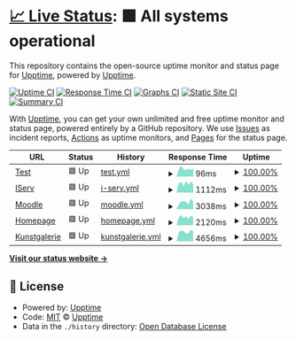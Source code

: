 # [📈 Live Status](https://jonasschaber.github.io/GymAll/): <!--live status--> **🟩 All systems operational**

This repository contains the open-source uptime monitor and status page for [Upptime](https://upptime.js.org), powered by [Upptime](https://github.com/upptime/upptime).

[![Uptime CI](https://github.com/JonasSchaber/GymAll/workflows/Uptime%20CI/badge.svg)](https://github.com/JonasSchaber/GymAll/actions?query=workflow%3A%22Uptime+CI%22)
[![Response Time CI](https://github.com/JonasSchaber/GymAll/workflows/Response%20Time%20CI/badge.svg)](https://github.com/JonasSchaber/GymAll/actions?query=workflow%3A%22Response+Time+CI%22)
[![Graphs CI](https://github.com/JonasSchaber/GymAll/workflows/Graphs%20CI/badge.svg)](https://github.com/JonasSchaber/GymAll/actions?query=workflow%3A%22Graphs+CI%22)
[![Static Site CI](https://github.com/JonasSchaber/GymAll/workflows/Static%20Site%20CI/badge.svg)](https://github.com/JonasSchaber/GymAll/actions?query=workflow%3A%22Static+Site+CI%22)
[![Summary CI](https://github.com/JonasSchaber/GymAll/workflows/Summary%20CI/badge.svg)](https://github.com/JonasSchaber/GymAll/actions?query=workflow%3A%22Summary+CI%22)

With [Upptime](https://upptime.js.org), you can get your own unlimited and free uptime monitor and status page, powered entirely by a GitHub repository. We use [Issues](https://github.com/upptime/upptime/issues) as incident reports, [Actions](https://github.com/JonasSchaber/GymAll/actions) as uptime monitors, and [Pages](https://demo.upptime.js.org) for the status page.

<!--start: status pages-->
<!-- This summary is generated by Upptime (https://github.com/upptime/upptime) -->
<!-- Do not edit this manually, your changes will be overwritten -->
<!-- prettier-ignore -->
| URL | Status | History | Response Time | Uptime |
| --- | ------ | ------- | ------------- | ------ |
| <img alt="" src="https://icons.duckduckgo.com/ip3/www.google.com.ico" height="13"> [Test](https://www.google.com/) | 🟩 Up | [test.yml](https://github.com/JonasSchaber/GymAll/commits/HEAD/history/test.yml) | <details><summary><img alt="Response time graph" src="./graphs/test/response-time-week.png" height="20"> 96ms</summary><br><a href="https://JonasSchaber.github.io/GymAll/history/test"><img alt="Response time 112" src="https://img.shields.io/endpoint?url=https%3A%2F%2Fraw.githubusercontent.com%2FJonasSchaber%2FGymAll%2FHEAD%2Fapi%2Ftest%2Fresponse-time.json"></a><br><a href="https://JonasSchaber.github.io/GymAll/history/test"><img alt="24-hour response time 92" src="https://img.shields.io/endpoint?url=https%3A%2F%2Fraw.githubusercontent.com%2FJonasSchaber%2FGymAll%2FHEAD%2Fapi%2Ftest%2Fresponse-time-day.json"></a><br><a href="https://JonasSchaber.github.io/GymAll/history/test"><img alt="7-day response time 96" src="https://img.shields.io/endpoint?url=https%3A%2F%2Fraw.githubusercontent.com%2FJonasSchaber%2FGymAll%2FHEAD%2Fapi%2Ftest%2Fresponse-time-week.json"></a><br><a href="https://JonasSchaber.github.io/GymAll/history/test"><img alt="30-day response time 102" src="https://img.shields.io/endpoint?url=https%3A%2F%2Fraw.githubusercontent.com%2FJonasSchaber%2FGymAll%2FHEAD%2Fapi%2Ftest%2Fresponse-time-month.json"></a><br><a href="https://JonasSchaber.github.io/GymAll/history/test"><img alt="1-year response time 110" src="https://img.shields.io/endpoint?url=https%3A%2F%2Fraw.githubusercontent.com%2FJonasSchaber%2FGymAll%2FHEAD%2Fapi%2Ftest%2Fresponse-time-year.json"></a></details> | <details><summary><a href="https://JonasSchaber.github.io/GymAll/history/test">100.00%</a></summary><a href="https://JonasSchaber.github.io/GymAll/history/test"><img alt="All-time uptime 99.99%" src="https://img.shields.io/endpoint?url=https%3A%2F%2Fraw.githubusercontent.com%2FJonasSchaber%2FGymAll%2FHEAD%2Fapi%2Ftest%2Fuptime.json"></a><br><a href="https://JonasSchaber.github.io/GymAll/history/test"><img alt="24-hour uptime 100.00%" src="https://img.shields.io/endpoint?url=https%3A%2F%2Fraw.githubusercontent.com%2FJonasSchaber%2FGymAll%2FHEAD%2Fapi%2Ftest%2Fuptime-day.json"></a><br><a href="https://JonasSchaber.github.io/GymAll/history/test"><img alt="7-day uptime 100.00%" src="https://img.shields.io/endpoint?url=https%3A%2F%2Fraw.githubusercontent.com%2FJonasSchaber%2FGymAll%2FHEAD%2Fapi%2Ftest%2Fuptime-week.json"></a><br><a href="https://JonasSchaber.github.io/GymAll/history/test"><img alt="30-day uptime 100.00%" src="https://img.shields.io/endpoint?url=https%3A%2F%2Fraw.githubusercontent.com%2FJonasSchaber%2FGymAll%2FHEAD%2Fapi%2Ftest%2Fuptime-month.json"></a><br><a href="https://JonasSchaber.github.io/GymAll/history/test"><img alt="1-year uptime 100.00%" src="https://img.shields.io/endpoint?url=https%3A%2F%2Fraw.githubusercontent.com%2FJonasSchaber%2FGymAll%2FHEAD%2Fapi%2Ftest%2Fuptime-year.json"></a></details>
| <img alt="" src="https://www.gymall.de/favicon.ico" height="13"> [IServ](https://gymall.de/iserv/) | 🟩 Up | [i-serv.yml](https://github.com/JonasSchaber/GymAll/commits/HEAD/history/i-serv.yml) | <details><summary><img alt="Response time graph" src="./graphs/i-serv/response-time-week.png" height="20"> 1112ms</summary><br><a href="https://JonasSchaber.github.io/GymAll/history/i-serv"><img alt="Response time 1024" src="https://img.shields.io/endpoint?url=https%3A%2F%2Fraw.githubusercontent.com%2FJonasSchaber%2FGymAll%2FHEAD%2Fapi%2Fi-serv%2Fresponse-time.json"></a><br><a href="https://JonasSchaber.github.io/GymAll/history/i-serv"><img alt="24-hour response time 946" src="https://img.shields.io/endpoint?url=https%3A%2F%2Fraw.githubusercontent.com%2FJonasSchaber%2FGymAll%2FHEAD%2Fapi%2Fi-serv%2Fresponse-time-day.json"></a><br><a href="https://JonasSchaber.github.io/GymAll/history/i-serv"><img alt="7-day response time 1112" src="https://img.shields.io/endpoint?url=https%3A%2F%2Fraw.githubusercontent.com%2FJonasSchaber%2FGymAll%2FHEAD%2Fapi%2Fi-serv%2Fresponse-time-week.json"></a><br><a href="https://JonasSchaber.github.io/GymAll/history/i-serv"><img alt="30-day response time 1135" src="https://img.shields.io/endpoint?url=https%3A%2F%2Fraw.githubusercontent.com%2FJonasSchaber%2FGymAll%2FHEAD%2Fapi%2Fi-serv%2Fresponse-time-month.json"></a><br><a href="https://JonasSchaber.github.io/GymAll/history/i-serv"><img alt="1-year response time 1047" src="https://img.shields.io/endpoint?url=https%3A%2F%2Fraw.githubusercontent.com%2FJonasSchaber%2FGymAll%2FHEAD%2Fapi%2Fi-serv%2Fresponse-time-year.json"></a></details> | <details><summary><a href="https://JonasSchaber.github.io/GymAll/history/i-serv">100.00%</a></summary><a href="https://JonasSchaber.github.io/GymAll/history/i-serv"><img alt="All-time uptime 99.26%" src="https://img.shields.io/endpoint?url=https%3A%2F%2Fraw.githubusercontent.com%2FJonasSchaber%2FGymAll%2FHEAD%2Fapi%2Fi-serv%2Fuptime.json"></a><br><a href="https://JonasSchaber.github.io/GymAll/history/i-serv"><img alt="24-hour uptime 100.00%" src="https://img.shields.io/endpoint?url=https%3A%2F%2Fraw.githubusercontent.com%2FJonasSchaber%2FGymAll%2FHEAD%2Fapi%2Fi-serv%2Fuptime-day.json"></a><br><a href="https://JonasSchaber.github.io/GymAll/history/i-serv"><img alt="7-day uptime 100.00%" src="https://img.shields.io/endpoint?url=https%3A%2F%2Fraw.githubusercontent.com%2FJonasSchaber%2FGymAll%2FHEAD%2Fapi%2Fi-serv%2Fuptime-week.json"></a><br><a href="https://JonasSchaber.github.io/GymAll/history/i-serv"><img alt="30-day uptime 100.00%" src="https://img.shields.io/endpoint?url=https%3A%2F%2Fraw.githubusercontent.com%2FJonasSchaber%2FGymAll%2FHEAD%2Fapi%2Fi-serv%2Fuptime-month.json"></a><br><a href="https://JonasSchaber.github.io/GymAll/history/i-serv"><img alt="1-year uptime 99.84%" src="https://img.shields.io/endpoint?url=https%3A%2F%2Fraw.githubusercontent.com%2FJonasSchaber%2FGymAll%2FHEAD%2Fapi%2Fi-serv%2Fuptime-year.json"></a></details>
| <img alt="" src="https://moodle.gymall.de/theme/image.php/boost/theme/1642061074/favicon" height="13"> [Moodle](moodle.gymall.de) | 🟩 Up | [moodle.yml](https://github.com/JonasSchaber/GymAll/commits/HEAD/history/moodle.yml) | <details><summary><img alt="Response time graph" src="./graphs/moodle/response-time-week.png" height="20"> 3038ms</summary><br><a href="https://JonasSchaber.github.io/GymAll/history/moodle"><img alt="Response time 2099" src="https://img.shields.io/endpoint?url=https%3A%2F%2Fraw.githubusercontent.com%2FJonasSchaber%2FGymAll%2FHEAD%2Fapi%2Fmoodle%2Fresponse-time.json"></a><br><a href="https://JonasSchaber.github.io/GymAll/history/moodle"><img alt="24-hour response time 5283" src="https://img.shields.io/endpoint?url=https%3A%2F%2Fraw.githubusercontent.com%2FJonasSchaber%2FGymAll%2FHEAD%2Fapi%2Fmoodle%2Fresponse-time-day.json"></a><br><a href="https://JonasSchaber.github.io/GymAll/history/moodle"><img alt="7-day response time 3038" src="https://img.shields.io/endpoint?url=https%3A%2F%2Fraw.githubusercontent.com%2FJonasSchaber%2FGymAll%2FHEAD%2Fapi%2Fmoodle%2Fresponse-time-week.json"></a><br><a href="https://JonasSchaber.github.io/GymAll/history/moodle"><img alt="30-day response time 2550" src="https://img.shields.io/endpoint?url=https%3A%2F%2Fraw.githubusercontent.com%2FJonasSchaber%2FGymAll%2FHEAD%2Fapi%2Fmoodle%2Fresponse-time-month.json"></a><br><a href="https://JonasSchaber.github.io/GymAll/history/moodle"><img alt="1-year response time 2065" src="https://img.shields.io/endpoint?url=https%3A%2F%2Fraw.githubusercontent.com%2FJonasSchaber%2FGymAll%2FHEAD%2Fapi%2Fmoodle%2Fresponse-time-year.json"></a></details> | <details><summary><a href="https://JonasSchaber.github.io/GymAll/history/moodle">100.00%</a></summary><a href="https://JonasSchaber.github.io/GymAll/history/moodle"><img alt="All-time uptime 99.93%" src="https://img.shields.io/endpoint?url=https%3A%2F%2Fraw.githubusercontent.com%2FJonasSchaber%2FGymAll%2FHEAD%2Fapi%2Fmoodle%2Fuptime.json"></a><br><a href="https://JonasSchaber.github.io/GymAll/history/moodle"><img alt="24-hour uptime 100.00%" src="https://img.shields.io/endpoint?url=https%3A%2F%2Fraw.githubusercontent.com%2FJonasSchaber%2FGymAll%2FHEAD%2Fapi%2Fmoodle%2Fuptime-day.json"></a><br><a href="https://JonasSchaber.github.io/GymAll/history/moodle"><img alt="7-day uptime 100.00%" src="https://img.shields.io/endpoint?url=https%3A%2F%2Fraw.githubusercontent.com%2FJonasSchaber%2FGymAll%2FHEAD%2Fapi%2Fmoodle%2Fuptime-week.json"></a><br><a href="https://JonasSchaber.github.io/GymAll/history/moodle"><img alt="30-day uptime 99.94%" src="https://img.shields.io/endpoint?url=https%3A%2F%2Fraw.githubusercontent.com%2FJonasSchaber%2FGymAll%2FHEAD%2Fapi%2Fmoodle%2Fuptime-month.json"></a><br><a href="https://JonasSchaber.github.io/GymAll/history/moodle"><img alt="1-year uptime 99.84%" src="https://img.shields.io/endpoint?url=https%3A%2F%2Fraw.githubusercontent.com%2FJonasSchaber%2FGymAll%2FHEAD%2Fapi%2Fmoodle%2Fuptime-year.json"></a></details>
| <img alt="" src="https://gymnasium-allermoehe.hamburg.de/wp-content/uploads/sites/16/2018/02/cropped-GymAll-Icon-32x32.png" height="13"> [Homepage](gymnasium-allermoehe.hamburg.de) | 🟩 Up | [homepage.yml](https://github.com/JonasSchaber/GymAll/commits/HEAD/history/homepage.yml) | <details><summary><img alt="Response time graph" src="./graphs/homepage/response-time-week.png" height="20"> 2120ms</summary><br><a href="https://JonasSchaber.github.io/GymAll/history/homepage"><img alt="Response time 2102" src="https://img.shields.io/endpoint?url=https%3A%2F%2Fraw.githubusercontent.com%2FJonasSchaber%2FGymAll%2FHEAD%2Fapi%2Fhomepage%2Fresponse-time.json"></a><br><a href="https://JonasSchaber.github.io/GymAll/history/homepage"><img alt="24-hour response time 1714" src="https://img.shields.io/endpoint?url=https%3A%2F%2Fraw.githubusercontent.com%2FJonasSchaber%2FGymAll%2FHEAD%2Fapi%2Fhomepage%2Fresponse-time-day.json"></a><br><a href="https://JonasSchaber.github.io/GymAll/history/homepage"><img alt="7-day response time 2120" src="https://img.shields.io/endpoint?url=https%3A%2F%2Fraw.githubusercontent.com%2FJonasSchaber%2FGymAll%2FHEAD%2Fapi%2Fhomepage%2Fresponse-time-week.json"></a><br><a href="https://JonasSchaber.github.io/GymAll/history/homepage"><img alt="30-day response time 2090" src="https://img.shields.io/endpoint?url=https%3A%2F%2Fraw.githubusercontent.com%2FJonasSchaber%2FGymAll%2FHEAD%2Fapi%2Fhomepage%2Fresponse-time-month.json"></a><br><a href="https://JonasSchaber.github.io/GymAll/history/homepage"><img alt="1-year response time 1977" src="https://img.shields.io/endpoint?url=https%3A%2F%2Fraw.githubusercontent.com%2FJonasSchaber%2FGymAll%2FHEAD%2Fapi%2Fhomepage%2Fresponse-time-year.json"></a></details> | <details><summary><a href="https://JonasSchaber.github.io/GymAll/history/homepage">100.00%</a></summary><a href="https://JonasSchaber.github.io/GymAll/history/homepage"><img alt="All-time uptime 97.35%" src="https://img.shields.io/endpoint?url=https%3A%2F%2Fraw.githubusercontent.com%2FJonasSchaber%2FGymAll%2FHEAD%2Fapi%2Fhomepage%2Fuptime.json"></a><br><a href="https://JonasSchaber.github.io/GymAll/history/homepage"><img alt="24-hour uptime 100.00%" src="https://img.shields.io/endpoint?url=https%3A%2F%2Fraw.githubusercontent.com%2FJonasSchaber%2FGymAll%2FHEAD%2Fapi%2Fhomepage%2Fuptime-day.json"></a><br><a href="https://JonasSchaber.github.io/GymAll/history/homepage"><img alt="7-day uptime 100.00%" src="https://img.shields.io/endpoint?url=https%3A%2F%2Fraw.githubusercontent.com%2FJonasSchaber%2FGymAll%2FHEAD%2Fapi%2Fhomepage%2Fuptime-week.json"></a><br><a href="https://JonasSchaber.github.io/GymAll/history/homepage"><img alt="30-day uptime 100.00%" src="https://img.shields.io/endpoint?url=https%3A%2F%2Fraw.githubusercontent.com%2FJonasSchaber%2FGymAll%2FHEAD%2Fapi%2Fhomepage%2Fuptime-month.json"></a><br><a href="https://JonasSchaber.github.io/GymAll/history/homepage"><img alt="1-year uptime 94.75%" src="https://img.shields.io/endpoint?url=https%3A%2F%2Fraw.githubusercontent.com%2FJonasSchaber%2FGymAll%2FHEAD%2Fapi%2Fhomepage%2Fuptime-year.json"></a></details>
| <img alt="" src="https://www.gymall.de/favicon.ico" height="13"> [Kunstgalerie](https://it.gymall.de/kunst/) | 🟩 Up | [kunstgalerie.yml](https://github.com/JonasSchaber/GymAll/commits/HEAD/history/kunstgalerie.yml) | <details><summary><img alt="Response time graph" src="./graphs/kunstgalerie/response-time-week.png" height="20"> 4656ms</summary><br><a href="https://JonasSchaber.github.io/GymAll/history/kunstgalerie"><img alt="Response time 2509" src="https://img.shields.io/endpoint?url=https%3A%2F%2Fraw.githubusercontent.com%2FJonasSchaber%2FGymAll%2FHEAD%2Fapi%2Fkunstgalerie%2Fresponse-time.json"></a><br><a href="https://JonasSchaber.github.io/GymAll/history/kunstgalerie"><img alt="24-hour response time 6722" src="https://img.shields.io/endpoint?url=https%3A%2F%2Fraw.githubusercontent.com%2FJonasSchaber%2FGymAll%2FHEAD%2Fapi%2Fkunstgalerie%2Fresponse-time-day.json"></a><br><a href="https://JonasSchaber.github.io/GymAll/history/kunstgalerie"><img alt="7-day response time 4656" src="https://img.shields.io/endpoint?url=https%3A%2F%2Fraw.githubusercontent.com%2FJonasSchaber%2FGymAll%2FHEAD%2Fapi%2Fkunstgalerie%2Fresponse-time-week.json"></a><br><a href="https://JonasSchaber.github.io/GymAll/history/kunstgalerie"><img alt="30-day response time 4036" src="https://img.shields.io/endpoint?url=https%3A%2F%2Fraw.githubusercontent.com%2FJonasSchaber%2FGymAll%2FHEAD%2Fapi%2Fkunstgalerie%2Fresponse-time-month.json"></a><br><a href="https://JonasSchaber.github.io/GymAll/history/kunstgalerie"><img alt="1-year response time 2479" src="https://img.shields.io/endpoint?url=https%3A%2F%2Fraw.githubusercontent.com%2FJonasSchaber%2FGymAll%2FHEAD%2Fapi%2Fkunstgalerie%2Fresponse-time-year.json"></a></details> | <details><summary><a href="https://JonasSchaber.github.io/GymAll/history/kunstgalerie">100.00%</a></summary><a href="https://JonasSchaber.github.io/GymAll/history/kunstgalerie"><img alt="All-time uptime 99.89%" src="https://img.shields.io/endpoint?url=https%3A%2F%2Fraw.githubusercontent.com%2FJonasSchaber%2FGymAll%2FHEAD%2Fapi%2Fkunstgalerie%2Fuptime.json"></a><br><a href="https://JonasSchaber.github.io/GymAll/history/kunstgalerie"><img alt="24-hour uptime 100.00%" src="https://img.shields.io/endpoint?url=https%3A%2F%2Fraw.githubusercontent.com%2FJonasSchaber%2FGymAll%2FHEAD%2Fapi%2Fkunstgalerie%2Fuptime-day.json"></a><br><a href="https://JonasSchaber.github.io/GymAll/history/kunstgalerie"><img alt="7-day uptime 100.00%" src="https://img.shields.io/endpoint?url=https%3A%2F%2Fraw.githubusercontent.com%2FJonasSchaber%2FGymAll%2FHEAD%2Fapi%2Fkunstgalerie%2Fuptime-week.json"></a><br><a href="https://JonasSchaber.github.io/GymAll/history/kunstgalerie"><img alt="30-day uptime 100.00%" src="https://img.shields.io/endpoint?url=https%3A%2F%2Fraw.githubusercontent.com%2FJonasSchaber%2FGymAll%2FHEAD%2Fapi%2Fkunstgalerie%2Fuptime-month.json"></a><br><a href="https://JonasSchaber.github.io/GymAll/history/kunstgalerie"><img alt="1-year uptime 99.82%" src="https://img.shields.io/endpoint?url=https%3A%2F%2Fraw.githubusercontent.com%2FJonasSchaber%2FGymAll%2FHEAD%2Fapi%2Fkunstgalerie%2Fuptime-year.json"></a></details>

<!--end: status pages-->

[**Visit our status website →**](https://demo.upptime.js.org)

## 📄 License

- Powered by: [Upptime](https://github.com/upptime/upptime)
- Code: [MIT](./LICENSE) © [Upptime](https://upptime.js.org)
- Data in the `./history` directory: [Open Database License](https://opendatacommons.org/licenses/odbl/1-0/)

